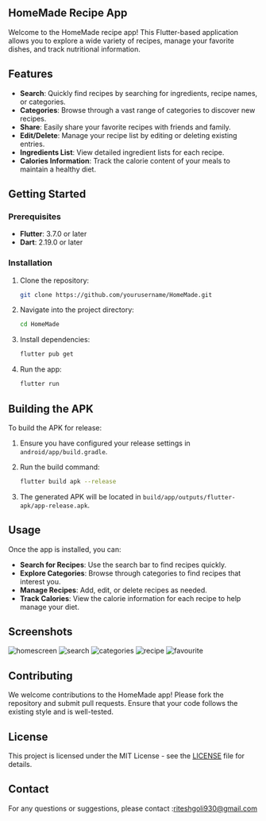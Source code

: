 ## HomeMade Recipe App

Welcome to the HomeMade recipe app! This Flutter-based application allows you to explore a wide variety of recipes, manage your favorite dishes, and track nutritional information.

## Features

- **Search**: Quickly find recipes by searching for ingredients, recipe names, or categories.
- **Categories**: Browse through a vast range of categories to discover new recipes.
- **Share**: Easily share your favorite recipes with friends and family.
- **Edit/Delete**: Manage your recipe list by editing or deleting existing entries.
- **Ingredients List**: View detailed ingredient lists for each recipe.
- **Calories Information**: Track the calorie content of your meals to maintain a healthy diet.

## Getting Started

### Prerequisites

- **Flutter**: 3.7.0 or later
- **Dart**: 2.19.0 or later

### Installation

1. Clone the repository:
   ```bash
   git clone https://github.com/yourusername/HomeMade.git
   ```

2. Navigate into the project directory:
   ```bash
   cd HomeMade
   ```

3. Install dependencies:
   ```bash
   flutter pub get
   ```

4. Run the app:
   ```bash
   flutter run
   ```

## Building the APK

To build the APK for release:

1. Ensure you have configured your release settings in `android/app/build.gradle`.

2. Run the build command:
   ```bash
   flutter build apk --release
   ```

3. The generated APK will be located in `build/app/outputs/flutter-apk/app-release.apk`.

## Usage

Once the app is installed, you can:
- **Search for Recipes**: Use the search bar to find recipes quickly.
- **Explore Categories**: Browse through categories to find recipes that interest you.
- **Manage Recipes**: Add, edit, or delete recipes as needed.
- **Track Calories**: View the calorie information for each recipe to help manage your diet.

## Screenshots
![homescreen](https://github.com/user-attachments/assets/3355e85e-cdec-489f-9f6b-6bf48c25687f)
![search](https://github.com/user-attachments/assets/ae8894aa-0fe6-496e-92e5-268d1ca12170)
![categories](https://github.com/user-attachments/assets/d53cde98-b81f-42f1-ab1f-b542c4076c75)
![recipe](https://github.com/user-attachments/assets/2ad8de1b-0c1b-4f49-a103-1197a54a082c)
![favourite](https://github.com/user-attachments/assets/a8add8d6-193c-48c6-824c-e696990d1705)


## Contributing

We welcome contributions to the HomeMade app! Please fork the repository and submit pull requests. Ensure that your code follows the existing style and is well-tested.

## License

This project is licensed under the MIT License - see the [LICENSE](LICENSE) file for details.

## Contact

For any questions or suggestions, please contact :riteshgoli930@gmail.com
